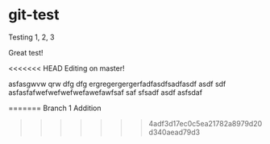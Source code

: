 # git-test
Testing 1, 2, 3

Great test!

<<<<<<< HEAD
Editing on master!

asfasgwvw qrw dfg dfg ergregergergerfadfasdfsadfasdf asdf sdf asfasfafwefwefwefwefawefawfsaf saf sfsadf asdf asfsdaf


=======
Branch 1 Addition
>>>>>>> 4adf3d17ec0c5ea21782a8979d20d340aead79d3
